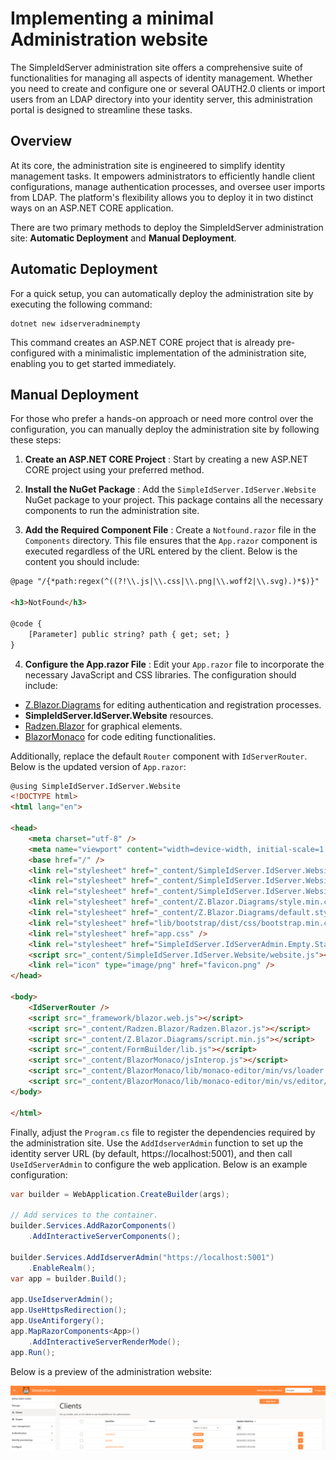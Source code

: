 # Implementing a minimal Administration website

The SimpleIdServer administration site offers a comprehensive suite of functionalities for managing all aspects of identity management. 
Whether you need to create and configure one or several OAUTH2.0 clients or import users from an LDAP directory into your identity server, this administration portal is designed to streamline these tasks.

## Overview

At its core, the administration site is engineered to simplify identity management tasks. It empowers administrators to efficiently handle client configurations, manage authentication processes, and oversee user imports from LDAP. The platform's flexibility allows you to deploy it in two distinct ways on an ASP.NET CORE application.

There are two primary methods to deploy the SimpleIdServer administration site: **Automatic Deployment** and **Manual Deployment**.

## Automatic Deployment

For a quick setup, you can automatically deploy the administration site by executing the following command:

```batch title="cmd.exe"
dotnet new idserveradminempty
```

This command creates an ASP.NET CORE project that is already pre-configured with a minimalistic implementation of the administration site, enabling you to get started immediately.

## Manual Deployment

For those who prefer a hands-on approach or need more control over the configuration, you can manually deploy the administration site by following these steps:

1. **Create an ASP.NET CORE Project** : Start by creating a new ASP.NET CORE project using your preferred method.

2. **Install the NuGet Package** : Add the `SimpleIdServer.IdServer.Website` NuGet package to your project. This package contains all the necessary components to run the administration site.

3. **Add the Required Component File** : Create a `Notfound.razor` file in the `Components` directory. This file ensures that the `App.razor` component is executed regardless of the URL entered by the client. Below is the content you should include:

```html  title="Notfound.razor"
@page "/{*path:regex(^((?!\\.js|\\.css|\\.png|\\.woff2|\\.svg).)*$)}"

<h3>NotFound</h3>

@code {
    [Parameter] public string? path { get; set; }
}
```

4. **Configure the App.razor File** : Edit your `App.razor` file to incorporate the necessary JavaScript and CSS libraries. The configuration should include:

* [Z.Blazor.Diagrams](https://github.com/Blazor-Diagrams/Blazor.Diagrams) for editing authentication and registration processes.
* **SimpleIdServer.IdServer.Website** resources.
* [Radzen.Blazor](https://github.com/radzenhq/radzen-blazor) for graphical elements.
* [BlazorMonaco](https://github.com/serdarciplak/BlazorMonaco) for code editing functionalities.

Additionally, replace the default `Router` component with `IdServerRouter`. 
Below is the updated version of `App.razor`:

```html  title="App.razor"
@using SimpleIdServer.IdServer.Website
<!DOCTYPE html>
<html lang="en">

<head>
    <meta charset="utf-8" />
    <meta name="viewport" content="width=device-width, initial-scale=1.0" />
    <base href="/" />
    <link rel="stylesheet" href="_content/SimpleIdServer.IdServer.Website/css/themes.css" />
    <link rel="stylesheet" href="_content/SimpleIdServer.IdServer.Website/css/website.css" />
    <link rel="stylesheet" href="_content/SimpleIdServer.IdServer.Website/css/stateDig.css" />
    <link rel="stylesheet" href="_content/Z.Blazor.Diagrams/style.min.css" />
    <link rel="stylesheet" href="_content/Z.Blazor.Diagrams/default.styles.min.css" />
    <link rel="stylesheet" href="lib/bootstrap/dist/css/bootstrap.min.css" />
    <link rel="stylesheet" href="app.css" />
    <link rel="stylesheet" href="SimpleIdServer.IdServerAdmin.Empty.Startup.styles.css" />
    <script src="_content/SimpleIdServer.IdServer.Website/website.js"></script>
    <link rel="icon" type="image/png" href="favicon.png" />
</head>

<body>
    <IdServerRouter />
    <script src="_framework/blazor.web.js"></script>
    <script src="_content/Radzen.Blazor/Radzen.Blazor.js"></script>
    <script src="_content/Z.Blazor.Diagrams/script.min.js"></script>
    <script src="_content/FormBuilder/lib.js"></script>
    <script src="_content/BlazorMonaco/jsInterop.js"></script>
    <script src="_content/BlazorMonaco/lib/monaco-editor/min/vs/loader.js"></script>
    <script src="_content/BlazorMonaco/lib/monaco-editor/min/vs/editor/editor.main.js"></script>
</body>

</html>
```

Finally, adjust the `Program.cs` file to register the dependencies required by the administration site. Use the `AddIdserverAdmin` function to set up the identity server URL (by default, https://localhost:5001), and then call `UseIdServerAdmin` to configure the web application. Below is an example configuration:

```csharp  title="Program.cs"
var builder = WebApplication.CreateBuilder(args);

// Add services to the container.
builder.Services.AddRazorComponents()
    .AddInteractiveServerComponents();

builder.Services.AddIdserverAdmin("https://localhost:5001")
    .EnableRealm();
var app = builder.Build();

app.UseIdserverAdmin();
app.UseHttpsRedirection();
app.UseAntiforgery();
app.MapRazorComponents<App>()
    .AddInteractiveServerRenderMode();
app.Run();
```

Below is a preview of the administration website:

![Administration website](./imgs/quickstart.png)